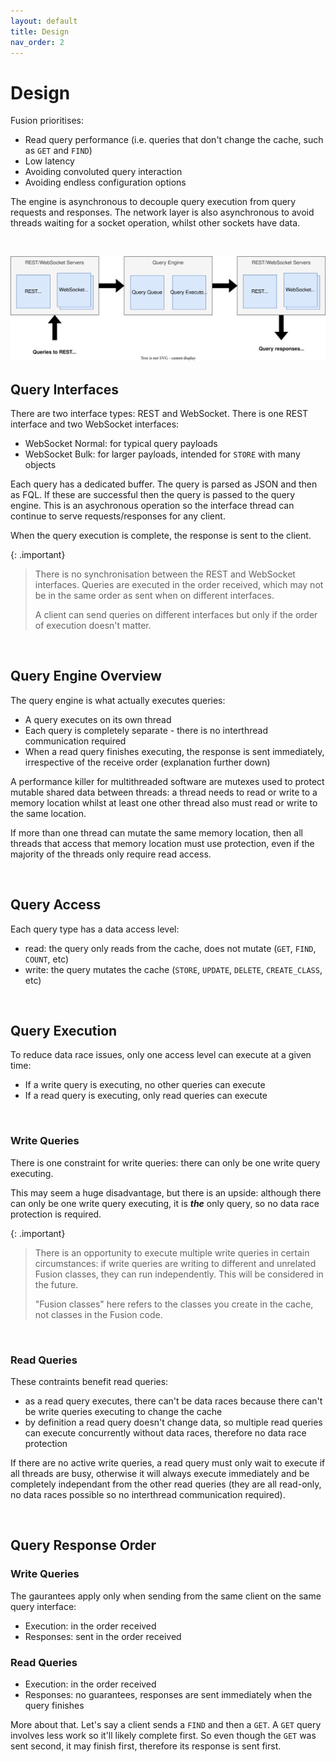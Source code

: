 ```yaml
---
layout: default
title: Design
nav_order: 2
---
```


# Design

Fusion prioritises:

- Read query performance (i.e. queries that don't change the cache, such as `GET` and `FIND`)
- Low latency
- Avoiding convoluted query interaction
- Avoiding endless configuration options


The engine is asynchronous to decouple query execution from query requests and responses. The network layer is also asynchronous to avoid threads waiting for a socket operation, whilst other sockets have data.

<br/>

![](images/design_overview.svg)


## Query Interfaces
There are two interface types: REST and WebSocket. There is one REST interface and two WebSocket interfaces:

- WebSocket Normal: for typical query payloads
- WebSocket Bulk: for larger payloads, intended for `STORE` with many objects

Each query has a dedicated buffer. The query is parsed as JSON and then as FQL. If these are successful then the query is passed to the query engine. This is an asychronous operation so the interface thread can continue to serve requests/responses for any client.

When the query execution is complete, the response is sent to the client.

{: .important}
> There is no synchronisation between the REST and WebSocket interfaces. Queries are executed in the order received, which may not be in the same order as sent when on different interfaces.
>
> A client can send queries on different interfaces but only if the order of execution doesn't matter.

<br/>


## Query Engine Overview
The query engine is what actually executes queries:

- A query executes on its own thread
- Each query is completely separate - there is no interthread communication required
- When a read query finishes executing, the response is sent immediately, irrespective of the receive order (explanation further down)

A performance killer for multithreaded software are mutexes used to protect mutable shared data between threads: a thread needs to read or write to a memory location whilst at least one other thread also must read or write to the same location.

If more than one thread can mutate the same memory location, then all threads that access that memory location must use protection, even if the majority of the threads only require read access.


<br/>

## Query Access

Each query type has a data access level:

- read: the query only reads from the cache, does not mutate (`GET`, `FIND`, `COUNT`, etc)
- write: the query mutates the cache (`STORE`, `UPDATE`, `DELETE`, `CREATE_CLASS`, etc)


<br/>

## Query Execution
To reduce data race issues, only one access level can execute at a given time:

- If a write query is executing, no other queries can execute
- If a read query is executing, only read queries can execute


<br/>

### Write Queries

There is one constraint for write queries: there can only be one write query executing.

This may seem a huge disadvantage, but there is an upside: although there can only be one write query executing, it is _**the**_ only query, so no data race protection is required. 



{: .important}
> There is an opportunity to execute multiple write queries in certain circumstances: if write queries are writing to different and unrelated Fusion classes, they can run independently. This will be considered in the future.
>
>"Fusion classes" here refers to the classes you create in the cache, not classes in the Fusion code.


<br/>

### Read Queries

These contraints benefit read queries:
- as a read query executes, there can't be data races because there can't be write queries executing to change the cache
- by definition a read query doesn't change data, so multiple read queries can execute concurrently without data races, therefore no data race protection

If there are no active write queries, a read query must only wait to execute if all threads are busy, otherwise it will always execute immediately and be completely independant from the other read queries (they are all read-only, no data races possible so no interthread communication required).


<br/>

## Query Response Order


### Write Queries
The gaurantees apply only when sending from the same client on the same query interface:

- Execution: in the order received
- Responses: sent in the order received

### Read Queries

- Execution: in the order received
- Responses: no guarantees, responses are sent immediately when the query finishes

More about that. Let's say a client sends a `FIND` and then a `GET`. A `GET` query involves less work so it'll likely complete first. So even though the `GET` was sent second, it may finish first, therefore its response is sent first.



